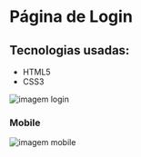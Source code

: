 # Página de Login 

## Tecnologias usadas:
* HTML5
* CSS3

![imagem login]()

### Mobile

![imagem mobile]()


 
